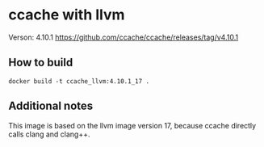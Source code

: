 # ccache with llvm
Verson: 4.10.1
https://github.com/ccache/ccache/releases/tag/v4.10.1

## How to build
`docker build -t ccache_llvm:4.10.1_17 .`

## Additional notes
This image is based on the llvm image version 17, because ccache directly calls clang and clang++.